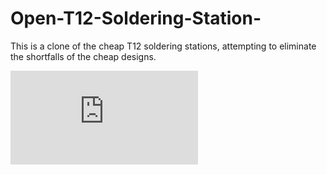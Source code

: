 # Open-T12-Soldering-Station-
This is a clone of the cheap T12 soldering stations, attempting to eliminate the shortfalls of the cheap designs. 

![Alt text](https://github.com/clytle374/Open-T12-Soldering-Station/blob/b0e18554f023ce00e1f57d5ed63cb1886c6b9b53/pictures/solderingStationPCB.pdf?raw=true "Parameters and useage")
